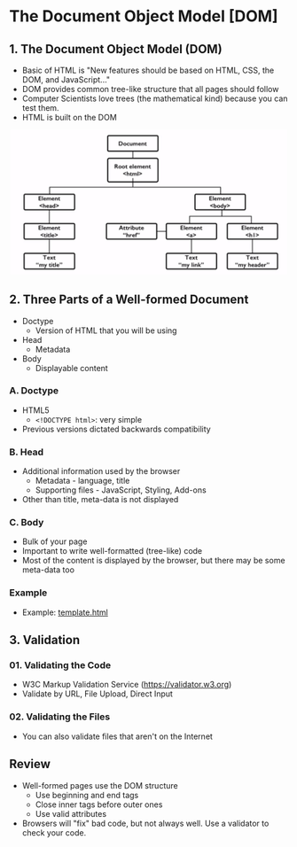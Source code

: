 # The Document Object Model [DOM]

## 1. The Document Object Model (DOM)
* Basic of HTML is "New features should be based on HTML, CSS, the DOM, and JavaScript..."
* DOM provides common tree-like structure that all pages should follow
* Computer Scientists love trees (the mathematical kind) because you can test them.
* HTML is built on the DOM
<center><img src="../../img/DOM.PNG" width = 500 /></center>

## 2. Three Parts of a Well-formed Document
* Doctype
    * Version of HTML that you will be using
* Head
    * Metadata
* Body
    * Displayable content

### A. Doctype
* HTML5
    * `<!DOCTYPE html>`: very simple
* Previous versions dictated backwards compatibility

### B. Head
* Additional information used by the browser
    * Metadata - language, title
    * Supporting files - JavaScript, Styling, Add-ons
* Other than title, meta-data is not displayed

### C. Body
* Bulk of your page
* Important to write well-formatted (tree-like) code
* Most of the content is displayed by the browser, but there may be some meta-data too

### Example
* Example: [template.html](../codes/template.html)

## 3. Validation
### 01. Validating the Code
* W3C Markup Validation Service (https://validator.w3.org)
* Validate by URL, File Upload, Direct Input

### 02. Validating the Files
* You can also validate files that aren't on the Internet

## Review
* Well-formed pages use the DOM structure
    * Use beginning  and end tags
    * Close inner tags before outer ones
    * Use valid attributes
* Browsers will "fix" bad code, but not always well. Use a validator to check your code.
